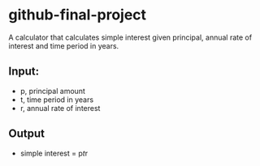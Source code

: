 # github-final-project

A calculator that calculates simple interest given principal, annual rate of interest and time period in years.

## Input:
* p, principal amount
* t, time period in years
* r, annual rate of interest
## Output
* simple interest = p*t*r
